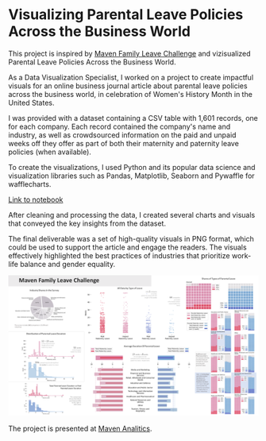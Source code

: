 # Visualizing Parental Leave Policies Across the Business World

This project is inspired by [Maven Family Leave Challenge](https://www.mavenanalytics.io/blog/maven-family-leave-challenge) and vizisualized Parental Leave Policies Across the Business World.

As a Data Visualization Specialist, I worked on a project to create impactful visuals for an online business journal article about parental leave policies across the business world, in celebration of Women's History Month in the United States.

I was provided with a dataset containing a CSV table with 1,601 records, one for each company. Each record contained the company's name and industry, as well as crowdsourced information on the paid and unpaid weeks off they offer as part of both their maternity and paternity leave policies (when available).

To create the visualizations, I used Python and its popular data science and visualization libraries such as Pandas, Matplotlib, Seaborn and Pywaffle for wafflecharts.

[Link to notebook](https://github.com/JaneAmi/Maven-Parental-Leave/blob/master/mavenparental.ipynb)

After cleaning and processing the data, I created several charts and visuals that conveyed the key insights from the dataset.

The final deliverable was a set of high-quality visuals in PNG format, which could be used to support the article and engage the readers. The visuals effectively highlighted the best practices of industries that prioritize work-life balance and gender equality.

![Final visuals](dsbrd.png)

The project is presented at [Maven Analitics](https://www.mavenanalytics.io/project/4857).
